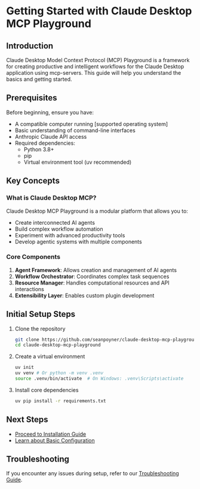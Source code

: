 # Getting Started with Claude Desktop MCP Playground

## Introduction

Claude Desktop Model Context Protocol (MCP) Playground is a framework for creating productive and intelligent workflows for the Claude Desktop application using mcp-servers. This guide will help you understand the basics and getting started.

## Prerequisites

Before beginning, ensure you have:
- A compatible computer running [supported operating system]
- Basic understanding of command-line interfaces
- Anthropic Claude API access
- Required dependencies:
  - Python 3.8+
  - pip
  - Virtual environment tool (uv recommended)

## Key Concepts

### What is Claude Desktop MCP?

Claude Desktop MCP Playground is a modular platform that allows you to:
- Create interconnected AI agents
- Build complex workflow automation
- Experiment with advanced productivity tools
- Develop agentic systems with multiple components

### Core Components

1. **Agent Framework**: Allows creation and management of AI agents
2. **Workflow Orchestrator**: Coordinates complex task sequences
3. **Resource Manager**: Handles computational resources and API interactions
4. **Extensibility Layer**: Enables custom plugin development

## Initial Setup Steps

1. Clone the repository
   ```bash
   git clone https://github.com/seanpoyner/claude-desktop-mcp-playground.git
   cd claude-desktop-mcp-playground
   ```

2. Create a virtual environment
   ```bash
   uv init
   uv venv # Or python -m venv .venv
   source .venv/bin/activate  # On Windows: .venv\Scripts\activate
   ```

3. Install core dependencies
   ```bash
   uv pip install -r requirements.txt
   ```

## Next Steps

- [Proceed to Installation Guide](02-installation.md)
- [Learn about Basic Configuration](03-basic-configuration.md)

## Troubleshooting

If you encounter any issues during setup, refer to our [Troubleshooting Guide](07-troubleshooting.md).
